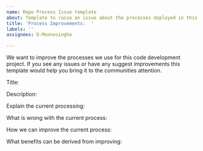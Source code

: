 ```yaml
---
name: Repo Process Issue template
about: Template to raise an issue about the processes deployed in this repo.
title: 'Process Improvements:  '
labels: ''
assignees: D-Moonesinghe

---
```


We want to improve the processes we use for this code development project.
If you see any issues or have any suggest improvements this template would help you bring it to the communities attention.

Title:

Description:

Explain the current processing:

What is wrong with the current process:

How we can improve the current process:

What benefits can be derived from improving:
